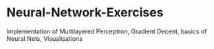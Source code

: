 # Neural-Network-Exercises
Implementation of Multilayered Perceptron, Gradient Decent, basics of Neural Nets, Visualisations

